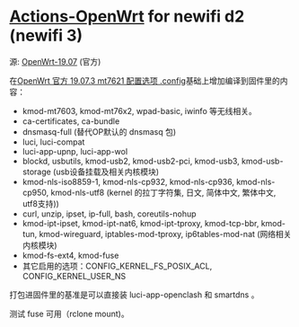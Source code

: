 # [Actions-OpenWrt](https://github.com/P3TERX/Actions-OpenWrt) for newifi d2 (newifi 3)

源: [OpenWrt-19.07](https://github.com/openwrt/openwrt/tree/openwrt-19.07) (官方)

在[OpenWrt 官方 19.07.3 mt7621 配置选项 .config](https://downloads.openwrt.org/releases/19.07.3/targets/ramips/mt7621/config.buildinfo)基础上增加编译到固件里的内容：

* kmod-mt7603, kmod-mt76x2, wpad-basic, iwinfo 等无线相关。
* ca-certificates, ca-bundle
* dnsmasq-full (替代OP默认的 dnsmasq 包)
* luci, luci-compat
* luci-app-upnp, luci-app-wol
* blockd, usbutils, kmod-usb2, kmod-usb2-pci, kmod-usb3, kmod-usb-storage (usb设备挂载及相关内核模块)
* kmod-nls-iso8859-1, kmod-nls-cp932, kmod-nls-cp936, kmod-nls-cp950, kmod-nls-utf8 (kernel 的拉丁字符集, 日文, 简体中文, 繁体中文, utf8支持))
* curl, unzip, ipset, ip-full, bash, coreutils-nohup
* kmod-ipt-ipset, kmod-ipt-nat6, kmod-ipt-tproxy, kmod-tcp-bbr, kmod-tun, kmod-wireguard, iptables-mod-tproxy, ip6tables-mod-nat (网络相关内核模块)
* kmod-fs-ext4, kmod-fuse
* 其它启用的选项：CONFIG_KERNEL_FS_POSIX_ACL, CONFIG_KERNEL_USER_NS

打包进固件里的基准是可以直接装 luci-app-openclash 和 smartdns 。

测试 fuse 可用（rclone mount)。


